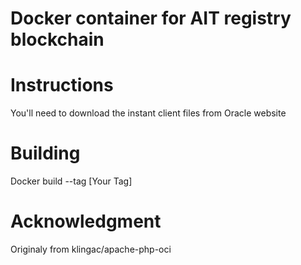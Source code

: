 # Docker container for AIT registry blockchain

# Instructions

You'll need to download the instant client files from Oracle website

# Building

Docker build --tag [Your Tag]

# Acknowledgment

Originaly from klingac/apache-php-oci
